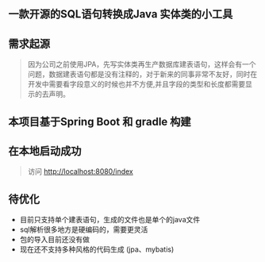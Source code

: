 ## 一款开源的SQL语句转换成Java 实体类的小工具
## 需求起源
> 因为公司之前使用JPA，先写实体类再生产数据库建表语句，这样会有一个问题，数据建表语句都是没有注释的，对于新来的同事非常不友好，同时在开发中需要看字段意义的时候也并不方便,并且字段的类型和长度都需要显示的去声明。

## 本项目基于Spring Boot 和 gradle 构建
## 在本地启动成功
> 访问 [http://localhost:8080/index](http://localhost:8080/index)

## 待优化
- 目前只支持单个建表语句，生成的文件也是单个的java文件
- sql解析很多地方是硬编码的，需要更灵活
- 包的导入目前还没有做
- 现在还不支持多种风格的代码生成 (jpa、mybatis)
